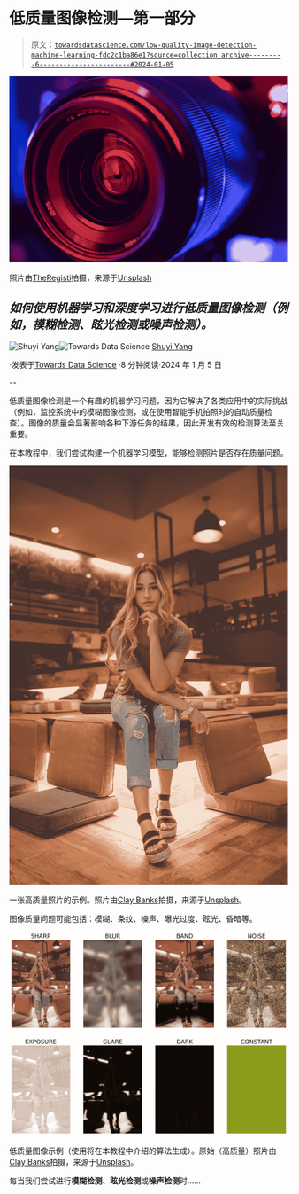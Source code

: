 # 低质量图像检测—第一部分

> 原文：[`towardsdatascience.com/low-quality-image-detection-machine-learning-fdc2c1ba86e1?source=collection_archive---------6-----------------------#2024-01-05`](https://towardsdatascience.com/low-quality-image-detection-machine-learning-fdc2c1ba86e1?source=collection_archive---------6-----------------------#2024-01-05)

![](img/a474407ec86dcdd33d55eb1ad7dad5b8.png)

照片由[TheRegisti](https://unsplash.com/@theregisti?utm_source=medium&utm_medium=referral)拍摄，来源于[Unsplash](https://unsplash.com/?utm_source=medium&utm_medium=referral)

## *如何使用机器学习和深度学习进行低质量图像检测（例如，模糊检测、眩光检测或噪声检测）。*

[](https://medium.com/@ngshya?source=post_page---byline--fdc2c1ba86e1--------------------------------)![Shuyi Yang](https://medium.com/@ngshya?source=post_page---byline--fdc2c1ba86e1--------------------------------)[](https://towardsdatascience.com/?source=post_page---byline--fdc2c1ba86e1--------------------------------)![Towards Data Science](https://towardsdatascience.com/?source=post_page---byline--fdc2c1ba86e1--------------------------------) [Shuyi Yang](https://medium.com/@ngshya?source=post_page---byline--fdc2c1ba86e1--------------------------------)

·发表于[Towards Data Science](https://towardsdatascience.com/?source=post_page---byline--fdc2c1ba86e1--------------------------------) ·8 分钟阅读·2024 年 1 月 5 日

--

低质量图像检测是一个有趣的机器学习问题，因为它解决了各类应用中的实际挑战（例如，监控系统中的模糊图像检测，或在使用智能手机拍照时的自动质量检查）。图像的质量会显著影响各种下游任务的结果，因此开发有效的检测算法至关重要。

在本教程中，我们尝试构建一个机器学习模型，能够检测照片是否存在质量问题。

![](img/26d5a80f54e1b8e0c2d4e04c157f66db.png)

一张高质量照片的示例。照片由[Clay Banks](https://unsplash.com/it/@claybanks)拍摄，来源于[Unsplash](https://unsplash.com/it/foto/donna-seduta-tra-sedie-marroni-6qVkUPawED0)。

图像质量问题可能包括：模糊、条纹、噪声、曝光过度、眩光、昏暗等。

![](img/c6d0a91c54f406c1fbb4a2d0ad013d09.png)

低质量图像示例（使用将在本教程中介绍的算法生成）。原始（高质量）照片由[Clay Banks](https://unsplash.com/it/@claybanks)拍摄，来源于[Unsplash](https://unsplash.com/it/foto/donna-seduta-tra-sedie-marroni-6qVkUPawED0)。

每当我们尝试进行**模糊检测**、**眩光检测**或**噪声检测**时……
